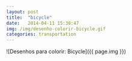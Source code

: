 ```yaml
---
layout: post
title:  "bicycle"
date:   2014-04-11 15:38:47
img: /img/desenho-colorir-bicycle.gif
categories: transportation
---
```


![Desenhos para colorir: Bicycle]({{ page.img }})
